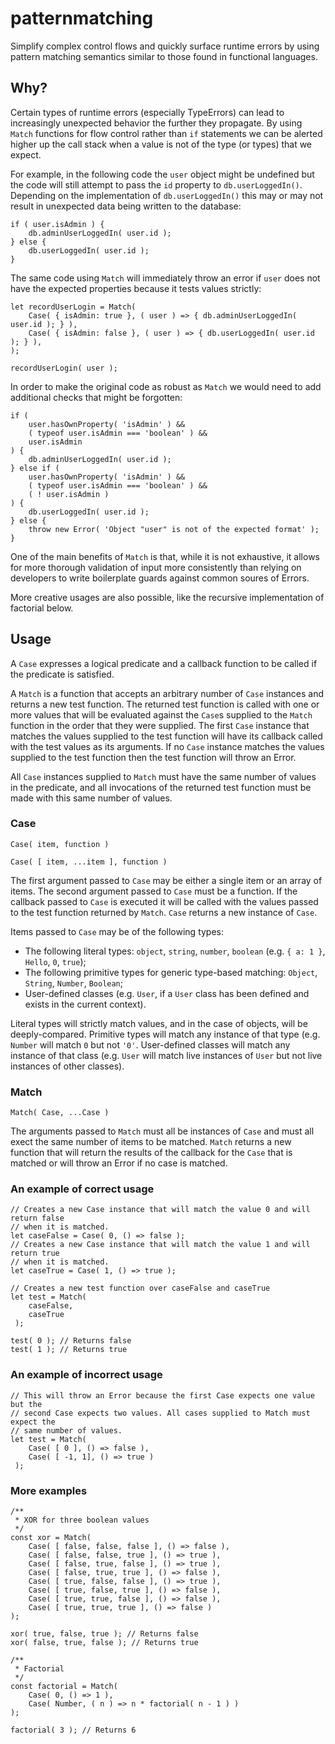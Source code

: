 # patternmatching
Simplify complex control flows and quickly surface runtime errors by using pattern matching semantics similar to those found in functional languages.

## Why?
Certain types of runtime errors (especially TypeErrors) can lead to increasingly unexpected behavior the further they propagate. By using `Match` functions for flow control rather than `if` statements we can be alerted higher up the call stack when a value is not of the type (or types) that we expect.

For example, in the following code the `user` object might be undefined but the code will still attempt to pass the `id` property to `db.userLoggedIn()`. Depending on the implementation of `db.userLoggedIn()` this may or may not result in unexpected data being written to the database:
```
if ( user.isAdmin ) {
	db.adminUserLoggedIn( user.id );
} else {
	db.userLoggedIn( user.id );
}
```

The same code using `Match` will immediately throw an error if `user` does not have the expected properties because it tests values strictly:
```
let recordUserLogin = Match(
	Case( { isAdmin: true }, ( user ) => { db.adminUserLoggedIn( user.id ); } ),
	Case( { isAdmin: false }, ( user ) => { db.userLoggedIn( user.id ); } ),
);

recordUserLogin( user );
```

In order to make the original code as robust as `Match` we would need to add additional checks that might be forgotten:
```
if (
	user.hasOwnProperty( 'isAdmin' ) &&
	( typeof user.isAdmin === 'boolean' ) &&
	user.isAdmin
) {
	db.adminUserLoggedIn( user.id );
} else if (
	user.hasOwnProperty( 'isAdmin' ) &&
	( typeof user.isAdmin === 'boolean' ) &&
	( ! user.isAdmin )
) {
	db.userLoggedIn( user.id );
} else {
	throw new Error( 'Object "user" is not of the expected format' );
}
```
One of the main benefits of `Match` is that, while it is not exhaustive, it allows for more thorough validation of input more consistently than relying on developers to write boilerplate guards against common soures of Errors.

More creative usages are also possible, like the recursive implementation of factorial below.

## Usage
A `Case` expresses a logical predicate and a callback function to be called if the predicate is satisfied.

A `Match` is a function that accepts an arbitrary number of `Case` instances and returns a new test function. The returned test function is called with one or more values that will be evaluated against the `Case`s supplied to the `Match` function in the order that they were supplied. The first `Case` instance that matches the values supplied to the test function will have its callback called with the test values as its arguments. If no `Case` instance matches the values supplied to the test function then the test function will throw an Error.

All `Case` instances supplied to `Match` must have the same number of values in the predicate, and all invocations of the returned test function must be made with this same number of values.

### Case
```
Case( item, function )
```
```
Case( [ item, ...item ], function )
```
The first argument passed to `Case` may be either a single item or an array of items.
The second argument passed to `Case` must be a function.
If the callback passed to `Case` is executed it will be called with the values passed to the test function returned by `Match`.
`Case` returns a new instance of `Case`.

Items passed to `Case` may be of the following types:
* The following literal types: `object`, `string`, `number`, `boolean` (e.g. `{ a: 1 }`, `Hello`, `0`, `true`);
* The following primitive types for generic type-based matching: `Object`, `String`, `Number`, `Boolean`;
* User-defined classes (e.g. `User`, if a `User` class has been defined and exists in the current context).

Literal types will strictly match values, and in the case of objects, will be deeply-compared.
Primitive types will match any instance of that type (e.g. `Number` will match `0` but not `'0'`. User-defined classes will match any instance of that class (e.g. `User` will match live instances of `User` but not live instances of other classes).

### Match
```
Match( Case, ...Case )
```
The arguments passed to `Match` must all be instances of `Case` and must all exect the same number of items to be matched.
`Match` returns a new function that will return the results of the callback for the `Case` that is matched or will throw an Error if no case is matched.

### An example of correct usage
```
// Creates a new Case instance that will match the value 0 and will return false
// when it is matched.
let caseFalse = Case( 0, () => false );
// Creates a new Case instance that will match the value 1 and will return true
// when it is matched.
let caseTrue = Case( 1, () => true );

// Creates a new test function over caseFalse and caseTrue
let test = Match(
	caseFalse,
	caseTrue
 );

test( 0 ); // Returns false
test( 1 ); // Returns true
```

### An example of incorrect usage
```
// This will throw an Error because the first Case expects one value but the
// second Case expects two values. All cases supplied to Match must expect the
// same number of values.
let test = Match(
	Case( [ 0 ], () => false ),
	Case( [ -1, 1], () => true )
 );
```

### More examples
```
/**
 * XOR for three boolean values
 */
const xor = Match(
	Case( [ false, false, false ], () => false ),
	Case( [ false, false, true ], () => true ),
	Case( [ false, true, false ], () => true ),
	Case( [ false, true, true ], () => false ),
	Case( [ true, false, false ], () => true ),
	Case( [ true, false, true ], () => false ),
	Case( [ true, true, false ], () => false ),
	Case( [ true, true, true ], () => false )
);

xor( true, false, true ); // Returns false
xor( false, true, false ); // Returns true

/**
 * Factorial
 */
const factorial = Match(
	Case( 0, () => 1 ),
	Case( Number, ( n ) => n * factorial( n - 1 ) )
);

factorial( 3 ); // Returns 6
```
